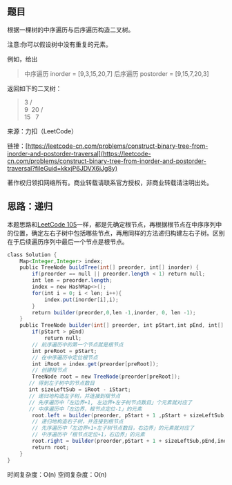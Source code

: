 ## 题目

根据一棵树的中序遍历与后序遍历构造二叉树。

注意:你可以假设树中没有重复的元素。

例如，给出

>中序遍历 inorder = [9,3,15,20,7]
>后序遍历 postorder = [9,15,7,20,3]

返回如下的二叉树：

>3
>/ \
>9  20
>/  \
>15   7

来源：力扣（LeetCode）

链接：[https://leetcode-cn.com/problems/construct-binary-tree-from-inorder-and-postorder-traversal](https://leetcode-cn.com/problems/construct-binary-tree-from-inorder-and-postorder-traversal?fileGuid=kkxjP6JDVX6jJg8y)

著作权归领扣网络所有。商业转载请联系官方授权，非商业转载请注明出处。

## 思路：递归

本题思路和[LeetCode 105](https://leetcode-cn.com/problems/construct-binary-tree-from-preorder-and-inorder-traversal/?fileGuid=kkxjP6JDVX6jJg8y)一样，都是先确定根节点，再根据根节点在中序序列中的位置，确定左右子树中包括哪些节点，再用同样的方法递归构建左右子树。区别在于后续遍历序列中最后一个节点是根节点。

```java
class Solution {
    Map<Integer,Integer> index;
    public TreeNode buildTree(int[] preorder, int[] inorder) {
        if(preorder == null || preorder.length < 1) return null;
        int len = preorder.length;
        index = new HashMap<>();
        for(int i = 0; i < len; i++){
            index.put(inorder[i],i);
        }
        return builder(preorder,0,len -1,inorder, 0, len -1);
    }
    public TreeNode builder(int[] preorder, int pStart,int pEnd, int[] inorder, int iStart,int iEnd){
        if(pStart > pEnd) 
            return null;
        // 前序遍历中的第一个节点就是根节点
        int preRoot = pStart;
        // 在中序遍历中定位根节点
        int iRoot = index.get(preorder[preRoot]);
        // 创建根节点
        TreeNode root = new TreeNode(preorder[preRoot]);
       // 得到左子树中的节点数目
       int sizeLeftSub = iRoot - iStart;
       // 递归地构造左子树，并连接到根节点
       // 先序遍历中「左边界+1, 左边界+左子树节点数目」个元素就对应了
       // 中序遍历中「左边界，根节点定位-1」的元素
        root.left = builder(preorder, pStart + 1 ,pStart + sizeLeftSub,inorder, iStart,iRoot -1);
        // 递归地构造右子树，并连接到根节点
        // 先序遍历中「左边界+1+左子树节点数目，右边界」的元素就对应了
        // 中序遍历中「根节点定位+1，右边界」的元素
        root.right = builder(preorder,pStart + 1 + sizeLeftSub,pEnd,inorder,iRoot + 1,iEnd);
        return root;
    }
}
```
时间复杂度：O(n)
空间复杂度：O(n)

